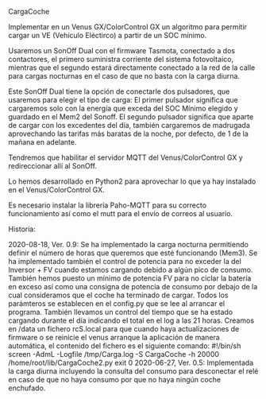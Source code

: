 CargaCoche

Implementar en un Venus GX/ColorControl GX un algoritmo para permitir cargar un VE (Vehículo Eléctirco) a partir de un SOC mínimo.

Usaremos un SonOff Dual con el firmware Tasmota, conectado a dos contactores, el primero suministra corriente del sistema 
fotovoltaico, mientras que el segundo estará directamente conectado a la red de la calle para cargas nocturnas en el caso 
de que no basta con la carga diurna.

Este SonOff Dual tiene la opción de conectarle dos pulsadores, que usaremos para elegir el tipo de carga: 
	El primer pulsador significa que cargaremos solo con la energía que exceda del SOC Mínimo elegido y guardado en el Mem2 
	del Sonoff.
	El segundo pulsador significa que aparte de cargar con los excedentes del día, también cargaremos de madrugada aprovechando
	las tarifas más baratas de la noche, por defecto, de 1 de la mañana en adelante.

Tendremos que habilitar el servidor MQTT del Venus/ColorControl GX y redireccionar allí al SonOff.

Lo hemos desarrollado en Python2 para aprovechar lo que ya hay instalado en el Venus/ColorControl GX.

Es necesario instalar la librería Paho-MQTT para su correcto funcionamiento así como el mutt para el envío de correos al usuario.

Historia:

2020-08-18, Ver. 0.9: Se ha implementado la carga nocturna permitiendo definir el número de horas que queremos que esté 
	funcionando (Mem3). Se ha implementado también el control de potencia para no exceder la del Inversor + FV cuando estamos 
	cargando debido a algún pico de consumo. También hemos puesto un mínimo de potencia FV para no ciclar la batería en exceso
	así como una consigna de potencia de consumo por debajo de la cual consideramos que el coche ha terminado de cargar.
	Todos los parámteros se establecen en el config.py que se lee al arrancar el programa.
	También llevamos un control del tiempo que se ha estado cargando durante el día indicando el total en el log a las 21 horas.
	Creamos en /data un fichero rcS.local para que cuando haya actualizaciones de firmware o se reinicie el venus arranque la 
	aplicación de manera automática, el contenido del fichero es el siguiente comando:
	#!/bin/sh
	screen -AdmL -Logfile /tmp/Carga.log -S CargaCoche -h 20000 /home/root/lib/CargaCoche2.py
	exit 0
2020-06-27, Ver. 0.5: Implementada la carga diurna incluyendo la consulta del consumo para desconectar el relé en caso de que no
	haya consumo por que no haya ningún coche enchufado.
